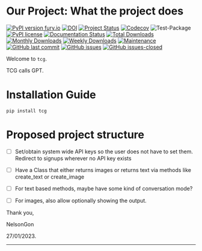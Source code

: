 # Our Project: What the project does 

[![PyPI version fury.io](https://badge.fury.io/tcg.svg)](https://pypi.python.org/pypi/tcg/)
[![DOI](https://zenodo.org/badge/DOI/10.5281/zenodo.3764453.svg)](https://doi.org/10.5281/zenodo.3764453)
[![Project Status](http://www.repostatus.org/badges/latest/active.svg)](http://www.repostatus.org/#active) 
[![Codecov](https://codecov.io/gh/Nelson-Gon/pytemplates/branch/main/graph/badge.svg)](https://codecov.io/gh/Nelson-Gon/pytemplates?branch=main)
![Test-Package](https://github.com/Nelson-Gon/pytemplates/workflows/Test-Package/badge.svg)
[![PyPI license](https://img.shields.io/pypi/l/tcg.svg)](https://pypi.python.org/pypi/tcg/)
[![Documentation Status](https://readthedocs.org/projects/pytemplates/badge/?version=latest)](https://pytemplates.readthedocs.io/en/latest/?badge=latest)
[![Total Downloads](https://pepy.tech/badge/tcg)](https://pepy.tech/project/tcg)
[![Monthly Downloads](https://pepy.tech/badge/tcg/month)](https://pepy.tech/project/tcg)
[![Weekly Downloads](https://pepy.tech/badge/tcg/week)](https://pepy.tech/project/tcg)
[![Maintenance](https://img.shields.io/badge/Maintained%3F-yes-green.svg)](https://GitHub.com/Nelson-Gon/pytemplates/graphs/commit-activity)
[![GitHub last commit](https://img.shields.io/github/last-commit/Nelson-Gon/pytemplates.svg)](https://github.com/Nelson-Gon/pytemplates/commits/main)
[![GitHub issues](https://img.shields.io/github/issues/Nelson-Gon/pytemplates.svg)](https://GitHub.com/Nelson-Gon/pytemplates/issues/)
[![GitHub issues-closed](https://img.shields.io/github/issues-closed/Nelson-Gon/pytemplates.svg)](https://GitHub.com/Nelson-Gon/pytemplates/issues?q=is%3Aissue+is%3Aclosed)


Welcome to `tcg`. 

TCG calls GPT. 

# Installation Guide

```shell
pip install tcg 
```

# Proposed project structure 

- [ ] Set/obtain system wide API keys so the user does not have to set them. Redirect to signups wherever no API key exists 
- [ ] Have a Class that either returns images or returns text via methods like create_text or create_image 
- [ ] For text based methods, maybe have some kind of conversation mode? 

- [ ] For images, also allow optionally showing the output.






Thank you,

NelsonGon

27/01/2023. 


---

